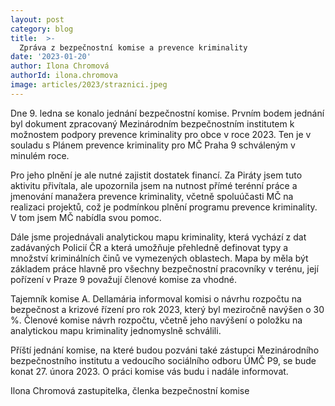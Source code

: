 ```yaml
---
layout: post
category: blog
title:  >-
  Zpráva z bezpečnostní komise a prevence kriminality
date: '2023-01-20'
author: Ilona Chromová
authorId: ilona.chromova
image: articles/2023/straznici.jpeg
---
```

Dne 9. ledna se konalo jednání bezpečnostní komise. Prvním bodem jednání byl dokument zpracovaný Mezinárodním bezpečnostním institutem k možnostem podpory prevence kriminality pro obce v roce 2023. Ten je v souladu s Plánem prevence kriminality pro MČ Praha 9 schváleným v minulém roce. 

Pro jeho plnění je ale nutné zajistit dostatek financí. Za Piráty jsem tuto aktivitu přivítala, ale upozornila jsem na nutnost přímé terénní práce a jmenování manažera prevence kriminality, včetně spoluúčasti MČ na realizaci projektů, což je podmínkou plnění programu prevence kriminality. V tom jsem MČ nabídla svou pomoc. 

Dále jsme projednávali analytickou mapu kriminality, která vychází z dat zadávaných Policií ČR a která umožňuje přehledně definovat typy a množství kriminálních činů ve vymezených oblastech. Mapa by měla být základem práce hlavně pro všechny bezpečnostní pracovníky v terénu, její pořízení v Praze 9 považují členové komise za vhodné. 

Tajemník komise A. Dellamária informoval komisi o návrhu rozpočtu na bezpečnost a krizové řízení pro rok 2023, který byl meziročně navýšen o 30 %. Členové komise návrh rozpočtu, včetně jeho navýšení o položku na analytickou mapu kriminality jednomyslně schválili. 

Příští jednání komise, na které budou pozváni také zástupci Mezinárodního bezpečnostního institutu a vedoucího sociálního odboru ÚMČ P9, se bude konat 27. února 2023. O práci komise vás budu i nadále informovat.	

Ilona Chromová
zastupitelka, členka bezpečnostní komise